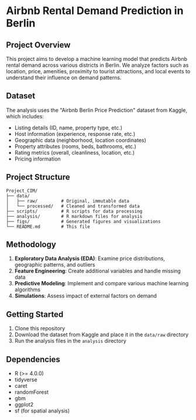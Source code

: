 # Airbnb Rental Demand Prediction in Berlin

## Project Overview
This project aims to develop a machine learning model that predicts Airbnb rental demand across various districts in Berlin. We analyze factors such as location, price, amenities, proximity to tourist attractions, and local events to understand their influence on demand patterns.

## Dataset
The analysis uses the "Airbnb Berlin Price Prediction" dataset from Kaggle, which includes:
- Listing details (ID, name, property type, etc.)
- Host information (experience, response rate, etc.)
- Geographic data (neighborhood, location coordinates)
- Property attributes (rooms, beds, bathrooms, etc.)
- Rating metrics (overall, cleanliness, location, etc.)
- Pricing information

## Project Structure
```
Project_CIM/
├── data/
│   ├── raw/         # Original, immutable data
│   └── processed/   # Cleaned and transformed data
├── scripts/         # R scripts for data processing
├── analysis/        # R markdown files for analysis
├── figs/            # Generated figures and visualizations
└── README.md        # This file
```

## Methodology
1. **Exploratory Data Analysis (EDA)**: Examine price distributions, geographic patterns, and outliers
2. **Feature Engineering**: Create additional variables and handle missing data
3. **Predictive Modeling**: Implement and compare various machine learning algorithms
4. **Simulations**: Assess impact of external factors on demand

## Getting Started
1. Clone this repository
2. Download the dataset from Kaggle and place it in the `data/raw` directory
3. Run the analysis files in the `analysis` directory

## Dependencies
- R (>= 4.0.0)
- tidyverse
- caret
- randomForest
- gbm
- ggplot2
- sf (for spatial analysis) 